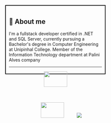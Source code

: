 <div align="center" style="width: 300px; height: 200px; border: 2px solid black; padding: 10px; text-align: left;"> <h2>📌 About me </h2> <p>I'm a fullstack developer certified in .NET and SQL Server, currently pursuing a Bachelor's degree in Computer Engineering at Unipinhal College. Member of the Information Technology department at Palini Alves company</p>
  
<hr>


<p align="center">
  <img height="50%" width="auto" src="https://github-readme-stats.vercel.app/api?username=jeanpasquini&show_icons=true&count_private=true&theme=radical&hide_border=true&bg_color=00000000&hide=contribs">
  <img height="50%" width="auto" src ="https://github-readme-stats.vercel.app/api/top-langs/?username=jeanpasquini&layout=compact&hide_border=true&theme=radical&bg_color=00000000&langs_count=6&hide=jupyter%20notebook,tex,css,php&exclude_repo=Pacman-AI">
  <img src="https://streak-stats.demolab.com?user=jeanpasquini&theme=radical&hide_border=true&exclude_days=Sun%2CSat&background=45%2CFFFFFF00%2CFFFFFF00">
  <br>
  <br>
</p>




<!---
JeanPasquini/JeanPasquini is a ✨ special ✨ repository because its `README.md` (this file) appears on your GitHub profile.
You can click the Preview link to take a look at your changes.
--->
